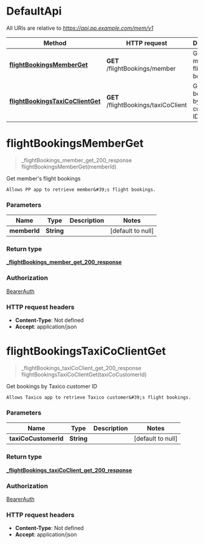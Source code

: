 # DefaultApi

All URIs are relative to *https://api.pp.example.com/mem/v1*

| Method | HTTP request | Description |
|------------- | ------------- | -------------|
| [**flightBookingsMemberGet**](DefaultApi.md#flightBookingsMemberGet) | **GET** /flightBookings/member | Get member&#39;s flight bookings |
| [**flightBookingsTaxiCoClientGet**](DefaultApi.md#flightBookingsTaxiCoClientGet) | **GET** /flightBookings/taxiCoClient | Get bookings by Taxico customer ID |


<a name="flightBookingsMemberGet"></a>
# **flightBookingsMemberGet**
> _flightBookings_member_get_200_response flightBookingsMemberGet(memberId)

Get member&#39;s flight bookings

    Allows PP app to retrieve member&#39;s flight bookings.

### Parameters

|Name | Type | Description  | Notes |
|------------- | ------------- | ------------- | -------------|
| **memberId** | **String**|  | [default to null] |

### Return type

[**_flightBookings_member_get_200_response**](../Models/_flightBookings_member_get_200_response.md)

### Authorization

[BearerAuth](../README.md#BearerAuth)

### HTTP request headers

- **Content-Type**: Not defined
- **Accept**: application/json

<a name="flightBookingsTaxiCoClientGet"></a>
# **flightBookingsTaxiCoClientGet**
> _flightBookings_taxiCoClient_get_200_response flightBookingsTaxiCoClientGet(taxiCoCustomerId)

Get bookings by Taxico customer ID

    Allows Taxico app to retrieve Taxico customer&#39;s flight bookings.

### Parameters

|Name | Type | Description  | Notes |
|------------- | ------------- | ------------- | -------------|
| **taxiCoCustomerId** | **String**|  | [default to null] |

### Return type

[**_flightBookings_taxiCoClient_get_200_response**](../Models/_flightBookings_taxiCoClient_get_200_response.md)

### Authorization

[BearerAuth](../README.md#BearerAuth)

### HTTP request headers

- **Content-Type**: Not defined
- **Accept**: application/json

